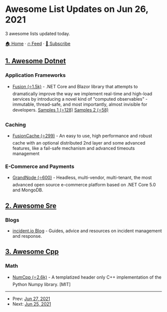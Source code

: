 # Awesome List Updates on Jun 26, 2021

3 awesome lists updated today.

[🏠 Home](/README.md) · [🔥 Feed](https://test.trackawesomelist.com/feed.xml) · [📮 Subscribe](https://trackawesomelist.us17.list-manage.com/subscribe?u=d2f0117aa829c83a63ec63c2f&id=36a103854c)



## [1. Awesome Dotnet](/content/quozd/awesome-dotnet/README.md)

### Application Frameworks

*   [Fusion (⭐1.5k)](https://github.com/servicetitan/Stl.Fusion) - .NET Core and Blazor library that attempts to dramatically improve the way we implement real-time and high-load services by introducing a novel kind of "computed observables" - immutable, thread-safe, and most importantly, almost invisible for developers. [Samples 1 (⭐128)](https://github.com/servicetitan/Stl.Fusion.Samples) [Samples 2 (⭐58)](https://github.com/alexyakunin/BoardGames)

### Caching

*   [FusionCache (⭐299)](https://github.com/jodydonetti/ZiggyCreatures.FusionCache) - An easy to use, high performance and robust cache with an optional distributed 2nd layer and some advanced features, like a fail-safe mechanism and advanced timeouts management

### E-Commerce and Payments

*   [GrandNode (⭐600)](https://github.com/grandnode/grandnode2) - Headless, multi-vendor, multi-tenant, the most advanced open source e-commerce platform based on .NET Core 5.0 and MongoDB.

## [2. Awesome Sre](/content/dastergon/awesome-sre/README.md)

### Blogs

*   [incident.io Blog](https://www.incident.io/blog) - Guides, advice and resources on incident management and response.

## [3. Awesome Cpp](/content/fffaraz/awesome-cpp/README.md)

### Math

*   [NumCpp (⭐2.6k)](https://github.com/dpilger26/NumCpp) - A templatized header only C++ implementation of the Python Numpy library. \[MIT]

---

- Prev: [Jun 27, 2021](/content/2021/06/27/README.md)
- Next: [Jun 25, 2021](/content/2021/06/25/README.md)